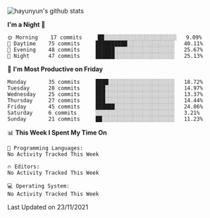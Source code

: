 
![hayunyun's github stats](https://github-readme-stats.vercel.app/api?username=hayunyun&show_icons=true)


<!--START_SECTION:waka-->
**I'm a Night 🦉** 

```text
🌞 Morning    17 commits     ██░░░░░░░░░░░░░░░░░░░░░░░   9.09% 
🌆 Daytime    75 commits     ██████████░░░░░░░░░░░░░░░   40.11% 
🌃 Evening    48 commits     ██████░░░░░░░░░░░░░░░░░░░   25.67% 
🌙 Night      47 commits     ██████░░░░░░░░░░░░░░░░░░░   25.13%

```
📅 **I'm Most Productive on Friday** 

```text
Monday       35 commits     ████░░░░░░░░░░░░░░░░░░░░░   18.72% 
Tuesday      28 commits     ███░░░░░░░░░░░░░░░░░░░░░░   14.97% 
Wednesday    25 commits     ███░░░░░░░░░░░░░░░░░░░░░░   13.37% 
Thursday     27 commits     ███░░░░░░░░░░░░░░░░░░░░░░   14.44% 
Friday       45 commits     ██████░░░░░░░░░░░░░░░░░░░   24.06% 
Saturday     6 commits      ░░░░░░░░░░░░░░░░░░░░░░░░░   3.21% 
Sunday       21 commits     ██░░░░░░░░░░░░░░░░░░░░░░░   11.23%

```


📊 **This Week I Spent My Time On** 

```text
💬 Programming Languages: 
No Activity Tracked This Week

🔥 Editors: 
No Activity Tracked This Week

💻 Operating System: 
No Activity Tracked This Week

```


 Last Updated on 23/11/2021
<!--END_SECTION:waka-->

<!--
**hayunyun/hayunyun** is a ✨ _special_ ✨ repository because its `README.md` (this file) appears on your GitHub profile.

Here are some ideas to get you started:

- 🔭 I’m currently working on ...
- 🌱 I’m currently learning ...
- 👯 I’m looking to collaborate on ...
- 🤔 I’m looking for help with ...
- 💬 Ask me about ...
- 📫 How to reach me: ...
- 😄 Pronouns: ...
- ⚡ Fun fact: ...
-->
